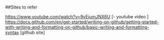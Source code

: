 ##Sites to refer

https://www.youtube.com/watch?v=9vEjumJNX6U [- youtube video  ]
https://docs.github.com/en/get-started/writing-on-github/getting-started-with-writing-and-formatting-on-github/basic-writing-and-formatting-syntax [github site]
